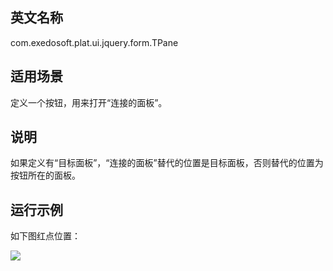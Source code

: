 ## 英文名称 ##

com.exedosoft.plat.ui.jquery.form.TPane

## 适用场景 ##

定义一个按钮，用来打开“连接的面板”。

## 说明 ##

如果定义有“目标面板”，“连接的面板”替代的位置是目标面板，否则替代的位置为按钮所在的面板。

## 运行示例 ##


如下图红点位置：

<img src='http://eeplat.googlecode.com/files/T_Pane.png' />